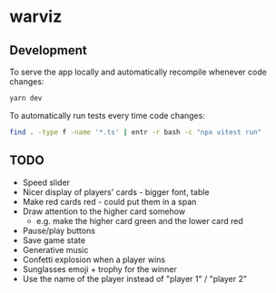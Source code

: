 # warviz

## Development

To serve the app locally and automatically recompile whenever code changes:

```bash
yarn dev
```

To automatically run tests every time code changes:

```bash
find . -type f -name '*.ts' | entr -r bash -c "npx vitest run"
```

## TODO

* Speed slider
* Nicer display of players' cards - bigger font, table
* Make red cards red - could put them in a span
* Draw attention to the higher card somehow
  * e.g. make the higher card green and the lower card red
* Pause/play buttons
* Save game state
* Generative music
* Confetti explosion when a player wins
* Sunglasses emoji + trophy for the winner
* Use the name of the player instead of "player 1" / "player 2"
